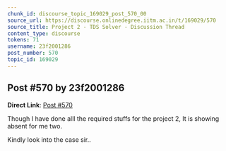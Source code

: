 ```yaml
---
chunk_id: discourse_topic_169029_post_570_00
source_url: https://discourse.onlinedegree.iitm.ac.in/t/169029/570
source_title: Project 2 - TDS Solver - Discussion Thread
content_type: discourse
tokens: 71
username: 23f2001286
post_number: 570
topic_id: 169029
---
```


## Post #570 by 23f2001286

**Direct Link**: [Post #570](https://discourse.onlinedegree.iitm.ac.in/t/169029/570)

Though I have done alll the required stuffs for the project 2, It is showing absent for me two.

Kindly look into the case sir..
